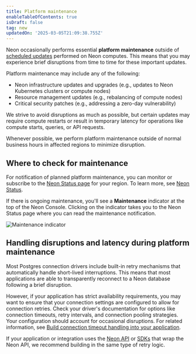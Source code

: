```yaml
---
title: Platform maintenance
enableTableOfContents: true
isDraft: false
tag: new
updatedOn: '2025-03-05T21:09:38.755Z'
---
```


Neon occasionally performs essential **platform maintenance** outside of [scheduled updates](/docs/manage/updates) performed on Neon computes. This means that you may experience brief disruptions from time to time for these important updates.

Platform maintenance may include any of the following:

- Neon infrastructure updates and upgrades (e.g., updates to Neon Kubernetes clusters or compute nodes)
- Resource management updates (e.g., rebalancing of compute nodes)
- Critical security patches (e.g., addressing a zero-day vulnerability)

We strive to avoid disruptions as much as possible, but certain updates may require compute restarts or result in temporary latency for operations like compute starts, queries, or API requests.

<Admonition type="note">
Whenever possible, we perform platform maintenance outside of normal business hours in affected regions to minimize disruption.
</Admonition>

## Where to check for maintenance

For notification of planned platform maintenance, you can monitor or subscribe to the [Neon Status page](https://neonstatus.com/) for your region. To learn more, see [Neon Status](/docs/introduction/status).

If there is ongoing maintenance, you'll see a **Maintenance** indicator at the top of the Neon Console. Clicking on the indicator takes you to the Neon Status page where you can read the maintenance notification.

![Maintenance indicator](/docs/manage/maintenance_indicator.png)

## Handling disruptions and latency during platform maintenance

Most Postgres connection drivers include built-in retry mechanisms that automatically handle short-lived interruptions. This means that most applications are able to transparently reconnect to a Neon database following a brief disruption.

However, if your application has strict availability requirements, you may want to ensure that your connection settings are configured to allow for connection retries. Check your driver's documentation for options like connection timeouts, retry intervals, and connection pooling strategies. Your configuration should account for occasional disruptions. For related information, see [Build connection timeout handling into your application](/docs/connect/connection-latency#build-connection-timeout-handling-into-your-application).

If your application or integration uses the [Neon API](https://api-docs.neon.tech/reference/getting-started-with-neon-api) or [SDKs](https://neon.tech/docs/reference/sdk) that wrap the Neon API, we recommend building in the same type of retry logic.

<NeedHelp/>
